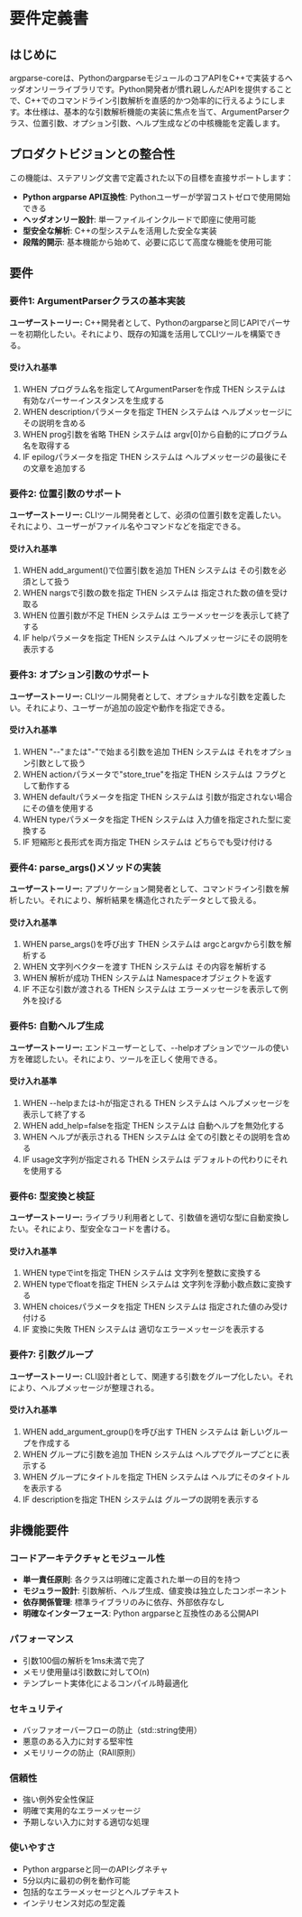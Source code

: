 # 要件定義書

## はじめに

argparse-coreは、PythonのargparseモジュールのコアAPIをC++で実装するヘッダオンリーライブラリです。Python開発者が慣れ親しんだAPIを提供することで、C++でのコマンドライン引数解析を直感的かつ効率的に行えるようにします。本仕様は、基本的な引数解析機能の実装に焦点を当て、ArgumentParserクラス、位置引数、オプション引数、ヘルプ生成などの中核機能を定義します。

## プロダクトビジョンとの整合性

この機能は、ステアリング文書で定義された以下の目標を直接サポートします：

- **Python argparse API互換性**: Pythonユーザーが学習コストゼロで使用開始できる
- **ヘッダオンリー設計**: 単一ファイルインクルードで即座に使用可能
- **型安全な解析**: C++の型システムを活用した安全な実装
- **段階的開示**: 基本機能から始めて、必要に応じて高度な機能を使用可能

## 要件

### 要件1: ArgumentParserクラスの基本実装

**ユーザーストーリー:** C++開発者として、Pythonのargparseと同じAPIでパーサーを初期化したい。それにより、既存の知識を活用してCLIツールを構築できる。

#### 受け入れ基準

1. WHEN プログラム名を指定してArgumentParserを作成 THEN システムは 有効なパーサーインスタンスを生成する
2. WHEN descriptionパラメータを指定 THEN システムは ヘルプメッセージにその説明を含める
3. WHEN prog引数を省略 THEN システムは argv[0]から自動的にプログラム名を取得する
4. IF epilogパラメータを指定 THEN システムは ヘルプメッセージの最後にその文章を追加する

### 要件2: 位置引数のサポート

**ユーザーストーリー:** CLIツール開発者として、必須の位置引数を定義したい。それにより、ユーザーがファイル名やコマンドなどを指定できる。

#### 受け入れ基準

1. WHEN add_argument()で位置引数を追加 THEN システムは その引数を必須として扱う
2. WHEN nargsで引数の数を指定 THEN システムは 指定された数の値を受け取る
3. WHEN 位置引数が不足 THEN システムは エラーメッセージを表示して終了する
4. IF helpパラメータを指定 THEN システムは ヘルプメッセージにその説明を表示する

### 要件3: オプション引数のサポート

**ユーザーストーリー:** CLIツール開発者として、オプショナルな引数を定義したい。それにより、ユーザーが追加の設定や動作を指定できる。

#### 受け入れ基準

1. WHEN "--"または"-"で始まる引数を追加 THEN システムは それをオプション引数として扱う
2. WHEN actionパラメータで"store_true"を指定 THEN システムは フラグとして動作する
3. WHEN defaultパラメータを指定 THEN システムは 引数が指定されない場合にその値を使用する
4. WHEN typeパラメータを指定 THEN システムは 入力値を指定された型に変換する
5. IF 短縮形と長形式を両方指定 THEN システムは どちらでも受け付ける

### 要件4: parse_args()メソッドの実装

**ユーザーストーリー:** アプリケーション開発者として、コマンドライン引数を解析したい。それにより、解析結果を構造化されたデータとして扱える。

#### 受け入れ基準

1. WHEN parse_args()を呼び出す THEN システムは argcとargvから引数を解析する
2. WHEN 文字列ベクターを渡す THEN システムは その内容を解析する
3. WHEN 解析が成功 THEN システムは Namespaceオブジェクトを返す
4. IF 不正な引数が渡される THEN システムは エラーメッセージを表示して例外を投げる

### 要件5: 自動ヘルプ生成

**ユーザーストーリー:** エンドユーザーとして、--helpオプションでツールの使い方を確認したい。それにより、ツールを正しく使用できる。

#### 受け入れ基準

1. WHEN --helpまたは-hが指定される THEN システムは ヘルプメッセージを表示して終了する
2. WHEN add_help=falseを指定 THEN システムは 自動ヘルプを無効化する
3. WHEN ヘルプが表示される THEN システムは 全ての引数とその説明を含める
4. IF usage文字列が指定される THEN システムは デフォルトの代わりにそれを使用する

### 要件6: 型変換と検証

**ユーザーストーリー:** ライブラリ利用者として、引数値を適切な型に自動変換したい。それにより、型安全なコードを書ける。

#### 受け入れ基準

1. WHEN typeでintを指定 THEN システムは 文字列を整数に変換する
2. WHEN typeでfloatを指定 THEN システムは 文字列を浮動小数点数に変換する
3. WHEN choicesパラメータを指定 THEN システムは 指定された値のみ受け付ける
4. IF 変換に失敗 THEN システムは 適切なエラーメッセージを表示する

### 要件7: 引数グループ

**ユーザーストーリー:** CLI設計者として、関連する引数をグループ化したい。それにより、ヘルプメッセージが整理される。

#### 受け入れ基準

1. WHEN add_argument_group()を呼び出す THEN システムは 新しいグループを作成する
2. WHEN グループに引数を追加 THEN システムは ヘルプでグループごとに表示する
3. WHEN グループにタイトルを指定 THEN システムは ヘルプにそのタイトルを表示する
4. IF descriptionを指定 THEN システムは グループの説明を表示する

## 非機能要件

### コードアーキテクチャとモジュール性
- **単一責任原則**: 各クラスは明確に定義された単一の目的を持つ
- **モジュラー設計**: 引数解析、ヘルプ生成、値変換は独立したコンポーネント
- **依存関係管理**: 標準ライブラリのみに依存、外部依存なし
- **明確なインターフェース**: Python argparseと互換性のある公開API

### パフォーマンス
- 引数100個の解析を1ms未満で完了
- メモリ使用量は引数数に対してO(n)
- テンプレート実体化によるコンパイル時最適化

### セキュリティ
- バッファオーバーフローの防止（std::string使用）
- 悪意のある入力に対する堅牢性
- メモリリークの防止（RAII原則）

### 信頼性
- 強い例外安全性保証
- 明確で実用的なエラーメッセージ
- 予期しない入力に対する適切な処理

### 使いやすさ
- Python argparseと同一のAPIシグネチャ
- 5分以内に最初の例を動作可能
- 包括的なエラーメッセージとヘルプテキスト
- インテリセンス対応の型定義